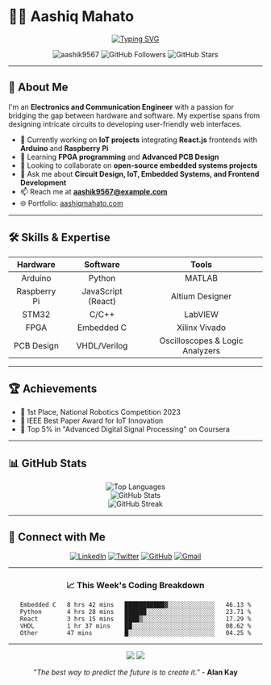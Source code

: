 # 👨‍💻 Aashiq Mahato

<div align="center">
  
[![Typing SVG](https://readme-typing-svg.demolab.com?font=Fira+Code&size=24&duration=3000&pause=1000&color=37B6F7&center=true&vCenter=true&width=435&lines=Electronics+Engineer;IoT+Enthusiast;Frontend+Developer;Embedded+Systems+Expert)](https://git.io/typing-svg)

</div>

<p align="center">
  <img src="https://komarev.com/ghpvc/?username=aashik9567&label=Profile%20views&color=0e75b6&style=for-the-badge" alt="aashik9567" />
  <img src="https://img.shields.io/github/followers/aashik9567?label=Followers&style=for-the-badge" alt="GitHub Followers" />
  <img src="https://img.shields.io/github/stars/aashik9567?label=Stars&style=for-the-badge" alt="GitHub Stars" />
</p>

---

## 🚀 About Me

I'm an **Electronics and Communication Engineer** with a passion for bridging the gap between hardware and software. My expertise spans from designing intricate circuits to developing user-friendly web interfaces.

- 🔭 Currently working on **IoT projects** integrating **React.js** frontends with **Arduino** and **Raspberry Pi**
- 🌱 Learning **FPGA programming** and **Advanced PCB Design**
- 👯 Looking to collaborate on **open-source embedded systems projects**
- 💬 Ask me about **Circuit Design, IoT, Embedded Systems, and Frontend Development**
- 📫 Reach me at **aashik9567@example.com**
- 🌐 Portfolio: [aashiqmahato.com](https://aashiqmahato.com)

---

## 🛠️ Skills & Expertise

<div align="center">

| Hardware | Software | Tools |
|:--------:|:--------:|:-----:|
| Arduino | Python | MATLAB |
| Raspberry Pi | JavaScript (React) | Altium Designer |
| STM32 | C/C++ | LabVIEW |
| FPGA | Embedded C | Xilinx Vivado |
| PCB Design | VHDL/Verilog | Oscilloscopes & Logic Analyzers |

</div>

---

## 🏆 Achievements

- 🥇 1st Place, National Robotics Competition 2023
- 📜 IEEE Best Paper Award for IoT Innovation
- 🏅 Top 5% in "Advanced Digital Signal Processing" on Coursera

---

## 📊 GitHub Stats

<div align="center">
  <img src="https://github-readme-stats.vercel.app/api/top-langs?username=aashik9567&show_icons=true&locale=en&layout=compact&theme=radical" alt="Top Languages" />
</div>

<div align="center">
  <img src="https://github-readme-stats.vercel.app/api?username=aashik9567&show_icons=true&locale=en&theme=radical" alt="GitHub Stats" />
</div>

<div align="center">
  <img src="https://github-readme-streak-stats.herokuapp.com/?user=aashik9567&theme=radical" alt="GitHub Streak" />
</div>

---

## 🔗 Connect with Me

<div align="center">
  
[![LinkedIn](https://img.shields.io/badge/LinkedIn-0077B5?style=for-the-badge&logo=linkedin&logoColor=white)](https://linkedin.com/in/your-profile)
[![Twitter](https://img.shields.io/badge/Twitter-1DA1F2?style=for-the-badge&logo=twitter&logoColor=white)](https://twitter.com/your-profile)
[![GitHub](https://img.shields.io/badge/GitHub-100000?style=for-the-badge&logo=github&logoColor=white)](https://github.com/aashik9567)
[![Gmail](https://img.shields.io/badge/Gmail-D14836?style=for-the-badge&logo=gmail&logoColor=white)](mailto:aashik9567@example.com)

</div>

---

<div align="center">
  
### 📈 This Week's Coding Breakdown

<!--START_SECTION:waka-->
```text
Embedded C   8 hrs 42 mins   ███████████▓░░░░░░░░░░░░░   46.13 %
Python       4 hrs 28 mins   ██████░░░░░░░░░░░░░░░░░░░   23.71 %
React        3 hrs 15 mins   ████▒░░░░░░░░░░░░░░░░░░░░   17.29 %
VHDL         1 hr 37 mins    ██░░░░░░░░░░░░░░░░░░░░░░░   08.62 %
Other        47 mins         █░░░░░░░░░░░░░░░░░░░░░░░░   04.25 %
```
<!--END_SECTION:waka-->

</div>

---

<div align="center">
  <img src="https://forthebadge.com/images/badges/built-with-love.svg" />
  <img src="https://forthebadge.com/images/badges/powered-by-coffee.svg" />
</div>

<p align="center">
  <i>"The best way to predict the future is to create it."</i> - <b>Alan Kay</b>
</p>
